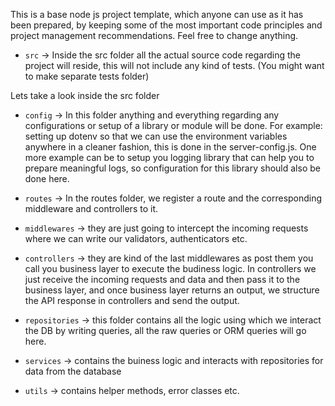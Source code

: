 
This is a base node js project template, which anyone can use as it has been prepared, by keeping some of the most important code principles and project management recommendations. Feel free to change anything.

* `src` -> Inside the src folder all the actual source code regarding the project will reside, this will not include any kind of tests. (You might want to make separate tests folder)

Lets take a look inside the src folder

* `config` -> In this folder anything and everything regarding any configurations or setup of a library or module will be done. For example: setting up dotenv so that we can use the environment variables anywhere in a cleaner fashion, this is done in the server-config.js. One more example can be to setup you logging library that can help you to prepare meaningful logs, so configuration for this library should also be done here.

* `routes` -> In the routes folder, we register a route and the corresponding middleware and controllers to it.

* `middlewares` -> they are just going to intercept the incoming requests where we can write our validators, authenticators etc.

* `controllers` -> they are kind of the last middlewares as post them you call you business layer to execute the budiness logic. In controllers we just receive the incoming requests and data and then pass it to the business layer, and once business layer returns an output, we structure the API response in controllers and send the output.

* `repositories` -> this folder contains all the logic using which we interact the DB by writing queries, all the raw queries or ORM queries will go here.

* `services` -> contains the buiness logic and interacts with repositories for data from the database

* `utils` -> contains helper methods, error classes etc.

